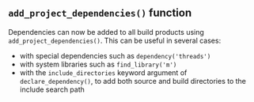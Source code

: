 ## `add_project_dependencies()` function

Dependencies can now be added to all build products using
`add_project_dependencies()`.  This can be useful in several
cases:

* with special dependencies such as `dependency('threads')`
* with system libraries such as `find_library('m')`
* with the `include_directories` keyword argument of
`declare_dependency()`, to add both source and build
directories to the include search path
